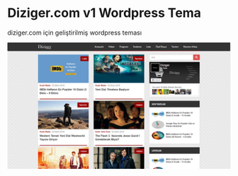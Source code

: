 # Diziger.com v1 Wordpress Tema
diziger.com için geliştirilmiş wordpress teması

![Baz Görünüş](images/diziger.png)
